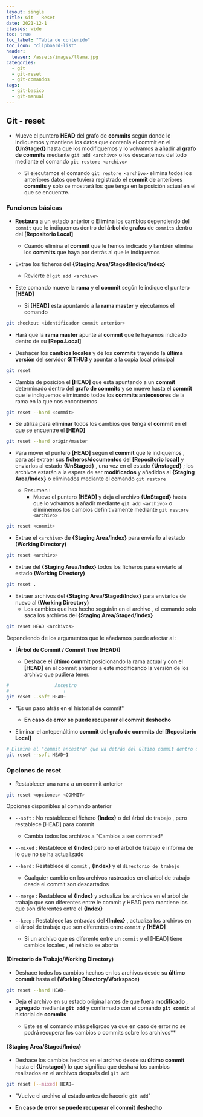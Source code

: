 ```yaml
---
layout: single
title: Git - Reset
date: 2021-12-1
classes: wide
toc: true
toc_label: "Tabla de contenido"
toc_icon: "clipboard-list"
header:
  teaser: /assets/images/llama.jpg
categories:
  - git
  - git-reset
  - git-comandos
tags:
  - git-basico
  - git-manual
---
```


## Git - reset

* Mueve el puntero **HEAD** del grafo de **commits** según donde le indiquemos y mantiene los datos que contenía el commit en el **{UnStaged}** hasta que los modifiquemos y lo volvamos a añadir al **grafo de commits** mediante ``git add <archivo>`` o los descartemos del todo mediante el comando ``git restore <archivo>``

  * Si ejecutamos el comando ``git restore <archivo>`` elimina todos los anteriores datos que tuviera registrado el **commit** de anteriores **commits** y solo se mostrará los que tenga en la posición actual en el que se encuentre.

### Funciones básicas  

* **Restaura** a un estado anterior o **Elimina** los cambios dependiendo del ``commit`` que le indiquemos dentro del **árbol de grafos** de ``commits`` dentro del **[Repositorio Local]**

  * Cuando elimina el **commit** que le hemos indicado y también elimina los **commits** que haya por detrás al que le indiquemos

* Extrae los ficheros del **{Staging Area/Staged/Indice/Index}**

  * Revierte el ``git add <archive>``

* Este comando mueve la **rama** y el **commit** según le indique el puntero **[HEAD]**

  * Si **[HEAD]** esta apuntando a la **rama master** y ejecutamos el comando
  
```bash
git checkout <identificador commit anterior>
```

* Hará que la **rama master** apunte al **commit** que le hayamos indicado dentro de su **[Repo.Local]**

* Deshacer los **cambios locales** y de los **commits** trayendo la **última versión** del servidor **GITHUB** y apuntar a la copia local principal

```bash
git reset
```

* Cambia de posición el **[HEAD]** que esta apuntando a un **commit** determinado dentro del **grafo de commits** y se mueve hasta el **commit** que le indiquemos eliminando todos los **commits antecesores** de la rama en la que nos encontremos

```bash
git reset --hard <commit>
```

* Se utiliza para **eliminar** todos los cambios que tenga el **commit** en el que se encuentre el **[HEAD]**

```bash
git reset --hard origin/master
```

* Para mover el puntero **[HEAD]** según el **commit** que le indiquemos , para así extraer sus **ficheros/documentos** del **[Repositorio local]** y enviarlos al estado **{UnStaged}** , una vez en el estado **{Unstaged}** ; los archivos estarán a la espera de ser **modificados** y añadidos al **{Staging Area/Index}** o eliminados mediante el comando ``git restore``

  * Resumen :
    * Mueve el puntero **[HEAD]** y deja el archivo **{UnStaged}** hasta que lo volvamos a añadir mediante ``git add <archivo>`` o eliminemos los cambios definitivamente mediante ``git restore <archivo>``

```bash
git reset <commit>
```

* Extrae el ``<archivo>`` de **{Staging Area/Index}** para enviarlo al estado **(Working Directory)**

```bash
git reset <archivo>
```

* Extrae del **{Staging Area/Index}** todos los ficheros para enviarlo al estado **(Working Directory)**

```bash
git reset .
```

* Extraer archivos del **{Staging Area/Staged/Index}** para enviarlos de nuevo al **(Working Directory)**
  * Los cambios que has hecho seguirán en el archivo , el comando solo saca los archivos del **{Staging Area/Staged/Index}**

```bash
git reset HEAD <archivos>
```

Dependiendo de los argumentos que le añadamos puede afectar al :

* **[Árbol de Commit / Commit Tree (HEAD)]**

  * Deshace el **último commit** posicionando la rama actual y con el **[HEAD]** en el commit anterior a este modificando la versión de los archivo que pudiera tener.

```bash
#                 Ancestro
#                    ↓
git reset --soft HEAD~
```

* "Es un paso atrás en el historial de commit"
  * **En caso de error se puede recuperar el commit deshecho**

* Eliminar el antepenúltimo **commit** del **grafo de commits** del **[Repositorio Local]**

```bash
# Elimina el "commit ancestro" que va detrás del último commit dentro del grafo de commits del [Repo.Local] 
git reset --soft HEAD~1 
```

### Opciones de reset

* Restablecer una rama a un commit anterior

```bash
git reset <opciones> <COMMIT>
```

Opciones disponibles al comando anterior

* ``--soft`` : No restablece el fichero **{Index}** o del árbol de trabajo , pero restablece [HEAD] para commit

  * Cambia todos los archivos a "Cambios a ser commited*

* ``--mixed`` : Restablece el **{Index}** pero no el árbol de trabajo e informa de lo que no se ha actualizado

* ``--hard`` : Restablece el ``commit`` , **{Index}** y el ``directorio de trabajo``

  * Cualquier cambio en los archivos rastreados en el árbol de trabajo desde el commit son descartados

* ``--merge`` : Restablece el **{Index}** y actualiza los archivos en el arbol de trabajo que son diferentes entre le commit y HEAD pero mantiene los que son diferentes entre el **{Index}**

* ``--keep`` : Restablece las entradas del **{Index}** , actualiza los archivos en el árbol de trabajo que son diferentes entre ``commit`` y **[HEAD]**

  * Si un archivo que es diferente entre un ``commit`` y el [HEAD] tiene cambios locales , el reinicio se aborta

#### (Directorio de Trabajo/Working Directory)

* Deshace todos los cambios hechos en los archivos desde su **último commit** hasta el **(Working Directory/Workspace)**

```bash
git reset --hard HEAD~
```

* Deja el archivo en su estado original antes de que fuera **modificado** , **agregado** mediante **``git add``** y confirmado con el comando **``git commit``** al historial de **commits**
  
  * Este es el comando más peligroso ya que en caso de error no se podrá recuperar los cambios o commits sobre los archivos**

#### {Staging Area/Staged/Index}

* Deshace los cambios hechos en el archivo desde su **último commit** hasta el **{Unstaged}** lo que significa que deshará los cambios realizados en el archivos después del ``git add``
  
```bash
git reset [--mixed] HEAD~
```

* "Vuelve el archivo al estado antes de hacerle ``git add``"

* **En caso de error se puede recuperar el commit deshecho**
